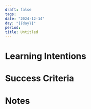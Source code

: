 ```yaml
---
draft: false
tags:
date: "2024-12-14"
day: "{{day}}"
period:
title: Untitled
---
```


# Learning Intentions

# Success Criteria

# Notes
